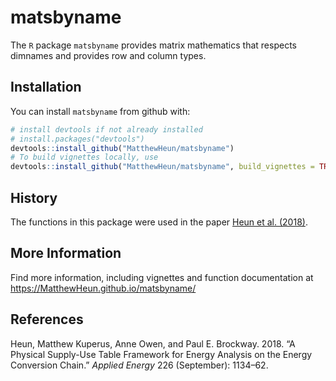 
matsbyname
==========

The `R` package `matsbyname` provides matrix mathematics that respects dimnames and provides row and column types.

Installation
------------

You can install `matsbyname` from github with:

``` r
# install devtools if not already installed
# install.packages("devtools")
devtools::install_github("MatthewHeun/matsbyname")
# To build vignettes locally, use
devtools::install_github("MatthewHeun/matsbyname", build_vignettes = TRUE)
```

History
-------

The functions in this package were used in the paper [Heun et al. (2018)](https://doi.org/10.1016/j.apenergy.2018.05.109).

More Information
----------------

Find more information, including vignettes and function documentation at <https://MatthewHeun.github.io/matsbyname/>

References
----------

Heun, Matthew Kuperus, Anne Owen, and Paul E. Brockway. 2018. “A Physical Supply-Use Table Framework for Energy Analysis on the Energy Conversion Chain.” *Applied Energy* 226 (September): 1134–62.

